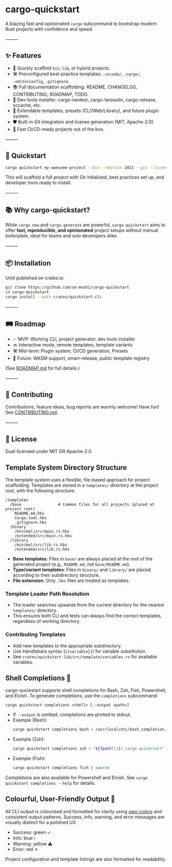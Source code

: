 # cargo-quickstart

A blazing fast and opinionated `cargo` subcommand to bootstrap modern Rust projects with confidence and speed.

⸻

## ✨ Features

-   🚀 Quickly scaffold `bin`, `lib`, or hybrid projects.
-   🛠️ Preconfigured best-practice templates: `.vscode/`, `.cargo/`, `.editorconfig`, `.gitignore`.
-   📚 Full documentation scaffolding: README, CHANGELOG, CONTRIBUTING, ROADMAP, TODO.
-   🔧 Dev-tools installer: cargo-nextest, cargo-tarpaulin, cargo-release, sccache, etc.
-   🧩 Extendable templates, presets (CLI/Web/Library), and future plugin system.
-   🛡️ Built-in Git integration and license generation (MIT, Apache-2.0).
-   🎯 Fast CI/CD-ready projects out of the box.

⸻

## 🚀 Quickstart

```bash
cargo quickstart my-awesome-project --bin --edition 2021 --git --license MIT
```

This will scaffold a full project with Git initialized, best practices set up, and developer tools ready to install.

⸻

## 📚 Why cargo-quickstart?

While `cargo new` and `cargo-generate` are powerful, `cargo-quickstart` aims to offer **fast, reproducible, and opinionated** project setups without manual boilerplate, ideal for teams and solo developers alike.

⸻

## 📦 Installation

Until published on crates.io:

```bash
git clone https://github.com/sm-moshi/cargo-quickstart
cd cargo-quickstart
cargo install --path crates/quickstart-cli
```

⸻

## 🛤 Roadmap

-   ✅ MVP: Working CLI, project generator, dev tools installer
-   🔜 Interactive mode, remote templates, template variants
-   🛠 Mid-term: Plugin system, CI/CD generation, Presets
-   🚀 Future: WASM support, smart-release, public template registry

(See [ROADMAP.md](docs/ROADMAP.md) for full details.)

⸻

## 🤝 Contributing

Contributions, feature ideas, bug reports are warmly welcome! Have fun!
See [CONTRIBUTING.md](docs/CONTRIBUTING.md).

⸻

## 📄 License

Dual-licensed under MIT OR Apache-2.0.

## Template System Directory Structure

The template system uses a flexible, file-based approach for project scaffolding. Templates are stored in a `templates/` directory at the project root, with the following structure:

```text
/templates
  /base                # Common files for all projects (placed at project root)
    README.md.hbs
    Cargo.toml.hbs
    .gitignore.hbs
  /binary
    /minimal/src/main.rs.hbs
    /extended/src/main.rs.hbs
  /library
    /minimal/src/lib.rs.hbs
    /extended/src/lib.rs.hbs
```

- **Base templates**: Files in `base/` are always placed at the root of the generated project (e.g., `README.md`, not `base/README.md`).
- **Type/variant templates**: Files in `binary/` and `library/` are placed according to their subdirectory structure.
- **File extension**: Only `.hbs` files are treated as templates.

### Template Loader Path Resolution
- The loader searches upwards from the current directory for the nearest `templates/` directory.
- This ensures both CLI and tests can always find the correct templates, regardless of working directory.

### Contributing Templates
- Add new templates to the appropriate subdirectory.
- Use Handlebars syntax (`{{variable}}`) for variable substitution.
- See `crates/quickstart-lib/src/template/variables.rs` for available variables.

## Shell Completions 🐚

cargo-quickstart supports shell completions for Bash, Zsh, Fish, Powershell, and Elvish. To generate completions, use the `completions` subcommand:

```
cargo quickstart completions <shell> [--output <path>]
```

- If `--output` is omitted, completions are printed to stdout.
- Example (Bash):
  ```sh
  cargo quickstart completions bash > /usr/local/etc/bash_completion.d/cargo-quickstart
  ```
- Example (Zsh):
  ```sh
  cargo quickstart completions zsh > "${fpath[1]}/_cargo-quickstart"
  ```
- Example (Fish):
  ```sh
  cargo quickstart completions fish | source
  ```

Completions are also available for Powershell and Elvish. See `cargo quickstart completions --help` for details.

## Colourful, User-Friendly Output 🎨

All CLI output is colourised and formatted for clarity using [owo-colors](https://docs.rs/owo-colors) and consistent output patterns. Success, info, warning, and error messages are visually distinct for a polished UX.

- Success: green ✓
- Info: blue ℹ
- Warning: yellow ⚠
- Error: red ✗

Project configuration and template listings are also formatted for readability.
